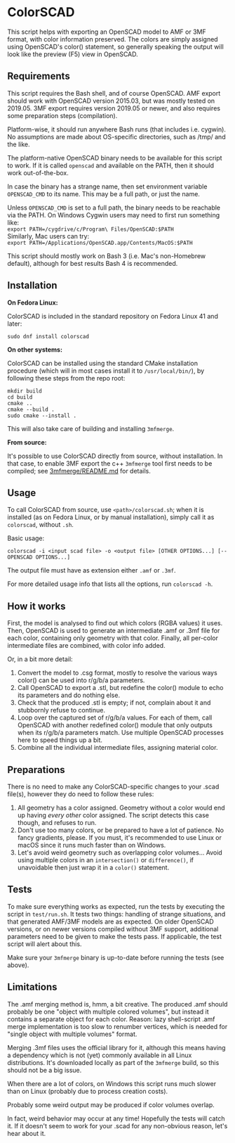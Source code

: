 ColorSCAD
=========

This script helps with exporting an OpenSCAD model to AMF or 3MF format, with color information preserved.
The colors are simply assigned using OpenSCAD's color() statement, so generally speaking the output will look like the
preview (F5) view in OpenSCAD.

Requirements
------------

This script requires the Bash shell, and of course OpenSCAD.
AMF export should work with OpenSCAD version 2015.03, but was mostly tested on 2019.05.
3MF export requires version 2019.05 or newer, and also requires some preparation steps (compilation).

Platform-wise, it should run anywhere Bash runs (that includes i.e. cygwin).
No assumptions are made about OS-specific directories, such as /tmp/ and the like.

The platform-native OpenSCAD binary needs to be available for this script to work.
If it is called `openscad` and available on the PATH, then it should work out-of-the-box.

In case the binary has a strange name, then set environment variable `OPENSCAD_CMD` to its name.
This may be a full path, or just the name.

Unless `OPENSCAD_CMD` is set to a full path, the binary needs to be reachable via the PATH.
On Windows Cygwin users may need to first run something like:<br>
```export PATH=/cygdrive/c/Program\ Files/OpenSCAD:$PATH```<br>
Similarly, Mac users can try:<br>
```export PATH=/Applications/OpenSCAD.app/Contents/MacOS:$PATH```

This script should mostly work on Bash 3 (i.e. Mac's non-Homebrew default), although for best results Bash 4 is recommended.

Installation
------------

**On Fedora Linux:**

ColorSCAD is included in the standard repository on Fedora Linux 41 and later:
```
sudo dnf install colorscad
```

**On other systems:**

ColorSCAD can be installed using the standard CMake installation procedure
(which will in most cases install it to `/usr/local/bin/`), by following these steps from the repo root:
```
mkdir build
cd build
cmake ..
cmake --build .
sudo cmake --install .
```
This will also take care of building and installing `3mfmerge`.

**From source:**

It's possible to use ColorSCAD directly from source, without installation.
In that case, to enable 3MF export the c++ `3mfmerge` tool first needs to be compiled;
see [3mfmerge/README.md](3mfmerge/README.md) for details.

Usage
-----

To call ColorSCAD from source, use `<path>/colorscad.sh`;
when it is installed (as on Fedora Linux, or by manual installation), simply call it as `colorscad`, without `.sh`.

Basic usage:
```
colorscad -i <input scad file> -o <output file> [OTHER OPTIONS...] [-- OPENSCAD OPTIONS...]
```

The output file must have as extension either `.amf` or `.3mf`.

For more detailed usage info that lists all the options, run `colorscad -h`.

How it works
------------

First, the model is analysed to find out which colors (RGBA values) it uses.
Then, OpenSCAD is used to generate an intermediate .amf or .3mf file for each color,
containing only geometry with that color.
Finally, all per-color intermediate files are combined, with color info added.

Or, in a bit more detail:
1) Convert the model to .csg format, mostly to resolve the various ways color() can be used into r/g/b/a parameters.
2) Call OpenSCAD to export a .stl, but redefine the color() module to echo its parameters and do nothing else.
3) Check that the produced .stl is empty; if not, complain about it and stubbornly refuse to continue.
4) Loop over the captured set of r/g/b/a values. For each of them, call OpenSCAD with another redefined color() module
   that only outputs when its r/g/b/a parameters match. Use multiple OpenSCAD processes here to speed things up a bit.
5) Combine all the individual intermediate files, assigning material color.

Preparations
------------

There is no need to make any ColorSCAD-specific changes to your .scad file(s), however they do need to follow these rules:
1) All geometry has a color assigned.
   Geometry without a color would end up having *every other* color assigned. The script detects this case though, and refuses to run.
2) Don't use too many colors, or be prepared to have a lot of patience.
   No fancy gradients, please. If you must, it's recommended to use Linux or macOS since it runs much faster than on Windows.
3) Let's avoid weird geometry such as overlapping color volumes...
   Avoid using multiple colors in an `intersection()` or `difference()`, if unavoidable then just wrap it in a `color()` statement.

Tests
-----

To make sure everything works as expected, run the tests by executing the script in `test/run.sh`.
It tests two things: handling of strange situations, and that generated AMF/3MF models are as expected.
On older OpenSCAD versions, or on newer versions compiled without 3MF support,
additional parameters need to be given to make the tests pass.
If applicable, the test script will alert about this.

Make sure your `3mfmerge` binary is up-to-date before running the tests (see above).

Limitations
-----------

The .amf merging method is, hmm, a bit creative. The produced .amf should probably be one "object with multiple colored
volumes", but instead it contains a separate object for each color. Reason: lazy shell-script .amf merge
implementation is too slow to renumber vertices, which is needed for "single object with multiple volumes" format.

Merging .3mf files uses the official library for it,
although this means having a dependency which is not (yet) commonly available in all Linux distributions.
It's downloaded locally as part of the `3mfmerge` build, so this should not be a big issue.

When there are a lot of colors, on Windows this script runs much slower than on Linux
(probably due to process creation costs).

Probably some weird output may be produced if color volumes overlap.

In fact, weird behavior may occur at any time! Hopefully the tests will catch it.
If it doesn't seem to work for your .scad for any non-obvious reason, let's hear about it.

